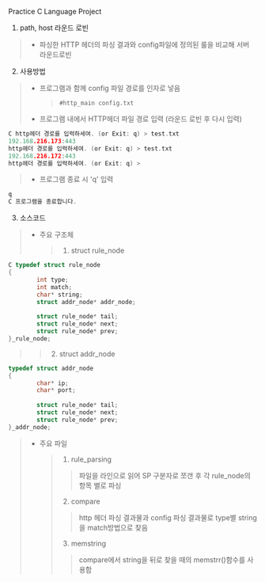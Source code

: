 Practice C Language Project

1. path, host 라운드 로빈
> * 파싱한 HTTP 헤더의 파싱 결과와 config파일에 정의된 룰을 비교해 서버 라운드로빈

2. 사용방법
> * 프로그램과 함께 config 파일 경로를 인자로 넣음
>	> ``` #http_main config.txt ```
> * 프로그램 내에서 HTTP헤더 파일 경로 입력 (라운드 로빈 후 다시 입력)
>	> 
~~~ C
C http헤더 경로를 입력하세여. (or Exit: q) > test.txt
192.168.216.173:443
http헤더 경로를 입력하세여. (or Exit: q) > test.txt
192.168.216.172:443
http헤더 경로를 입력하세여. (or Exit: q) > 
~~~
> * 프로그램 종료 시 'q' 입력
>	>
~~~ C
q
C 프로그램을 종료합니다.
~~~

3. 소스코드
> * 주요 구조체
> 	> 1. struct rule_node
~~~ C
C typedef struct rule_node
{
 		int type;
 		int match;
		char* string;
 		struct addr_node* addr_node;
		 
		struct rule_node* tail;
		struct rule_node* next;
		struct rule_node* prev;
}_rule_node;
~~~
>	> 2. struct addr_node
~~~ C
typedef struct addr_node
{
 		char* ip;
		char* port;
		
		struct rule_node* tail;
 		struct rule_node* next;
 		struct rule_node* prev;
}_addr_node;
~~~
> * 주요 파일
>	> 1. rule_parsing
>	>	> 파일을 라인으로 읽어 SP 구분자로 쪼갠 후 각 rule_node의 항목 별로 파싱
>	> 2. compare
>	>	> http 헤더 파싱 결과물과 config 파싱 결과물로 type별 string을 match방법으로 찾음
>	> 3. memstring
>	>	> compare에서 string을 뒤로 찾을 때의 memstrr()함수를 사용함
